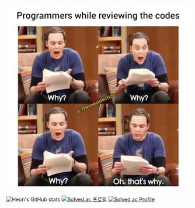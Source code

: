   <p align="center">
    <img src="./tbbt.jpg">
  </p>

![Heon's GitHub stats](https://github-readme-stats.vercel.app/api?username=heon0945&hide=prs&theme=shadow_green&show_icons=true)
[![Solved.ac
프로필](http://mazassumnida.wtf/api/generate_badge?boj=songhun829)](https://solved.ac/songhun829)
[![Solved.ac Profile](http://mazassumnida.wtf/api/generate_badge?boj=songhun829)](https://solved.ac/songhun829)




